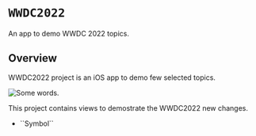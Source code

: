 # ``WWDC2022``

An app to demo WWDC 2022 topics.

## Overview

WWDC2022 project is an iOS app to demo few selected topics.

![Some words.](wwdc22.jpeg)

This project contains views to demostrate the WWDC2022 new changes. 

- <!--@START_MENU_TOKEN@-->``Symbol``<!--@END_MENU_TOKEN@-->
